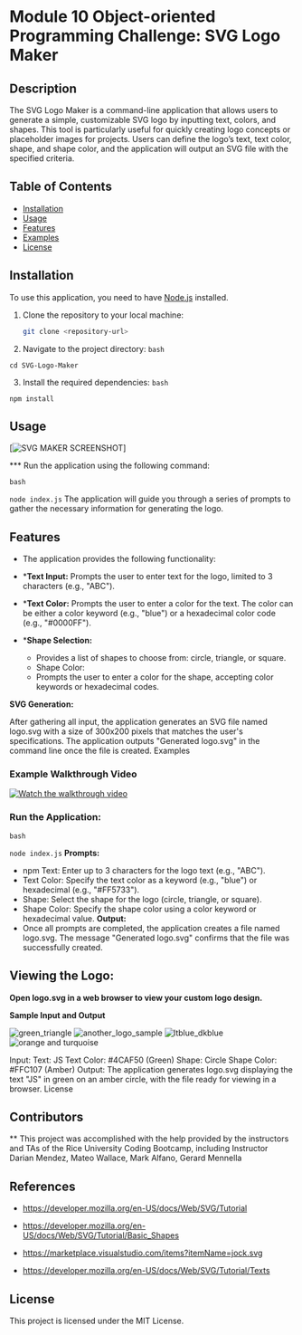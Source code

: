# Module 10 Object-oriented Programming Challenge: SVG Logo Maker

## Description

The SVG Logo Maker is a command-line application that allows users to generate a simple, customizable SVG logo by inputting text, colors, and shapes. This tool is particularly useful for quickly creating logo concepts or placeholder images for projects. Users can define the logo’s text, text color, shape, and shape color, and the application will output an SVG file with the specified criteria.

## Table of Contents

- [Installation](#installation)
- [Usage](#usage)
- [Features](#features)
- [Examples](#examples)
- [License](#license)

## Installation

To use this application, you need to have [Node.js](https://nodejs.org/) installed.

1. Clone the repository to your local machine:
   ```bash
   git clone <repository-url>


2. Navigate to the project directory:
`bash`

`cd SVG-Logo-Maker`

3. Install the required dependencies:
`bash`

`npm install`

## Usage

[![SVG MAKER SCREENSHOT](assets/images/module10_screen1.png)]

*** Run the application using the following command:

`bash`

`node index.js`
The application will guide you through a series of prompts to gather the necessary information for generating the logo.

## Features

- The application provides the following functionality:

- ***Text Input:**
Prompts the user to enter text for the logo, limited to 3 characters (e.g., "ABC").
- ***Text Color:**
Prompts the user to enter a color for the text. The color can be either a color keyword (e.g., "blue") or a hexadecimal color code (e.g., "#0000FF").
- ***Shape Selection:**
  - Provides a list of shapes to choose from: circle, triangle, or square.
  - Shape Color:
  - Prompts the user to enter a color for the shape, accepting color keywords or hexadecimal codes.


**SVG Generation:**

After gathering all input, the application generates an SVG file named logo.svg with a size of 300x200 pixels that matches the user's specifications.
The application outputs "Generated logo.svg" in the command line once the file is created.
Examples

### Example Walkthrough Video

[![Watch the walkthrough video](https://img.youtube.com/vi/_V7TPJLZeJY/0.jpg)](https://img.youtube.com/vi/_V7TPJLZeJY/0.jpg)



### Run the Application:
`bash`

`node index.js`
**Prompts:**
- npm Text: Enter up to 3 characters for the logo text (e.g., "ABC").
- Text Color: Specify the text color as a keyword (e.g., "blue") or hexadecimal (e.g., "#FF5733").
- Shape: Select the shape for the logo (circle, triangle, or square).
- Shape Color: Specify the shape color using a color keyword or hexadecimal value.
**Output:**
- Once all prompts are completed, the application creates a file named logo.svg.
The message "Generated logo.svg" confirms that the file was successfully created.

## Viewing the Logo:

**Open logo.svg in a web browser to view your custom logo design.**

**Sample Input and Output**

![green_triangle](examples/green_triangle.svg)
![another_logo_sample](examples/ltblue_dkblue_logo.svg)
![ltblue_dkblue](examples/logo_salmon_ltblue.svg)
![orange and turquoise](examples/orange_turq_logo.svg)



Input:
Text: JS
Text Color: #4CAF50 (Green)
Shape: Circle
Shape Color: #FFC107 (Amber)
Output:
The application generates logo.svg displaying the text "JS" in green on an amber circle, with the file ready for viewing in a browser.
License

## Contributors
\*\* This project was accomplished with the help provided by the instructors and TAs of the Rice University Coding Bootcamp, including Instructor Darian Mendez, Mateo Wallace, Mark Alfano, Gerard Mennella


## References

- <https://developer.mozilla.org/en-US/docs/Web/SVG/Tutorial>

- <https://developer.mozilla.org/en-US/docs/Web/SVG/Tutorial/Basic_Shapes>

- <https://marketplace.visualstudio.com/items?itemName=jock.svg>

- <https://developer.mozilla.org/en-US/docs/Web/SVG/Tutorial/Texts>

## License

This project is licensed under the MIT License.

